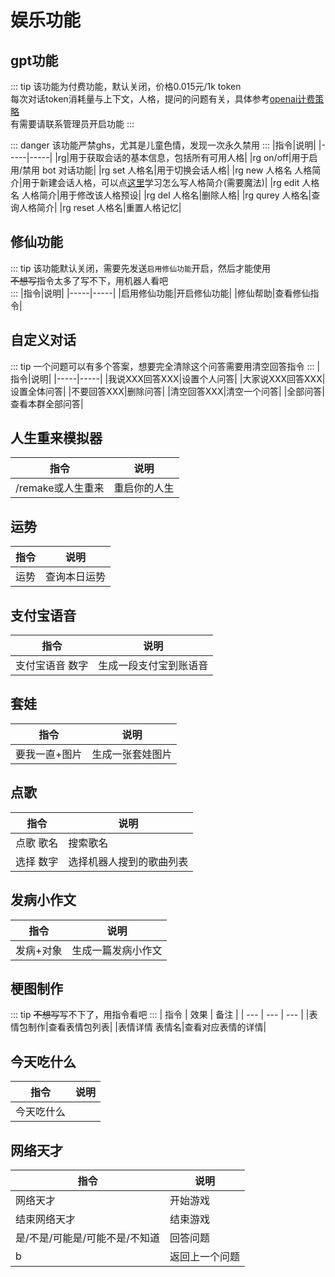 # 娱乐功能

## gpt功能
::: tip
该功能为付费功能，默认关闭，价格0.015元/1k token\
每次对话token消耗量与上下文，人格，提问的问题有关，具体参考[openai计费策略](https://openai.com/pricing)\
有需要请联系管理员开启功能
:::

::: danger
该功能严禁ghs，尤其是儿童色情，发现一次永久禁用
:::
|指令|说明|
|-----|-----|
|rg|用于获取会话的基本信息，包括所有可用人格|
|rg on/off|用于启用/禁用 bot 对话功能|
|rg set 人格名|用于切换会话人格|
|rg new 人格名 人格简介|用于新建会话人格，可以点[这里](https://docs.google.com/spreadsheets/d/1JQNmVH-vlDn2uEPwkjv3iN-zn0PHpQ7RGbgA5T3fxOA/edit)学习怎么写人格简介(需要魔法)|
|rg edit 人格名 人格简介|用于修改该人格预设|
|rg del 人格名|删除人格|
|rg qurey 人格名|查询人格简介|
|rg reset 人格名|重置人格记忆|

## 修仙功能
::: tip
该功能默认关闭，需要先发送`启用修仙功能`开启，然后才能使用\
~~不想写~~指令太多了写不下，用机器人看吧\
:::
|指令|说明|
|-----|-----|
|启用修仙功能|开启修仙功能|
|修仙帮助|查看修仙指令|


## 自定义对话
::: tip
一个问题可以有多个答案，想要完全清除这个问答需要用清空回答指令
:::
|指令|说明|
|-----|-----|
|我说XXX回答XXX|设置个人问答|
|大家说XXX回答XXX|设置全体问答|
|不要回答XXX|删除问答|
|清空回答XXX|清空一个问答|
|全部问答|查看本群全部问答|

## 人生重来模拟器
|指令|说明|
|-----|-----|
|/remake或人生重来|重启你的人生|

## 运势
|指令|说明|
|-----|-----|
|运势|查询本日运势|

## 支付宝语音
|指令|说明|
|-----|-----|
|支付宝语音 数字|生成一段支付宝到账语音|


## 套娃
|指令|说明|
|-----|-----|
|要我一直+图片|生成一张套娃图片|

## 点歌
|指令|说明|
|-----|-----|
|点歌 歌名|搜索歌名|
|选择 数字|选择机器人搜到的歌曲列表|


## 发病小作文
|指令|说明|
|-----|-----|
|发病+对象|生成一篇发病小作文|

## 梗图制作
::: tip
~~不想写~~写不下了，用指令看吧
:::
| 指令 | 效果 | 备注 |
| --- | --- | --- |
|表情包制作|查看表情包列表|
|表情详情 表情名|查看对应表情的详情|


## 今天吃什么
|指令|说明|
|-----|-----|
|今天吃什么||

## 网络天才
|指令|说明|
|-----|-----|
|网络天才|开始游戏|
|结束网络天才|结束游戏|
|是/不是/可能是/可能不是/不知道|回答问题|
|b|返回上一个问题|